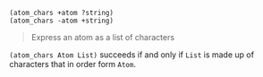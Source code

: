 ```
(atom_chars +atom ?string)
(atom_chars -atom +string)
```

> Express an atom as a list of characters

`(atom_chars Atom List)` succeeds if and only if `List` is made up of characters that in order form `Atom`.